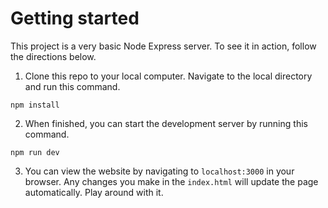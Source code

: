 # Getting started

This project is a very basic Node Express server. To see it in action, follow the directions below.

1. Clone this repo to your local computer. Navigate to the local directory and run this command.

```npm install```

2. When finished, you can start the development server by running this command.

```npm run dev```

3. You can view the website by navigating to `localhost:3000` in your browser. Any changes you make in the `index.html` will update the page automatically. Play around with it.